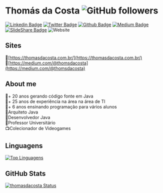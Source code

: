 # Thomás da Costa ![GitHub followers](https://img.shields.io/github/followers/thomasdacosta?style=social)

[![Linkedin Badge](https://img.shields.io/badge/-LinkedIn-blue?style=flat-square&logo=Linkedin&logoColor=white&link=https://www.linkedin.com/in/thomasdacosta/)](https://www.linkedin.com/in/thomasdacosta/)
[![Twitter Badge](https://img.shields.io/badge/-Twitter-1ca0f1?style=flat-square&labelColor=1ca0f1&logo=twitter&logoColor=white&link=https://twitter.com/thomasdacosta)](https://twitter.com/thomasdacosta)
[![Github Badge](https://img.shields.io/badge/-Github-000?style=flat-square&logo=Github&logoColor=white&link=https://github.com/thomasdacosta)](https://github.com/thomasdacosta)
[![Medium Badge](https://img.shields.io/badge/-Medium-black?style=flat-square&logo=Medium&logoColor=white&link=https://medium.com/@thomsdacosta)](https://medium.com/@thomsdacosta)
[![SlideShare Badge](https://img.shields.io/badge/-SlideShare-orange?style=flat-square&logo=Slideshare&logoColor=white&link=https://pt.slideshare.net/thomasdacosta)](https://pt.slideshare.net/thomasdacosta)
![Website](https://img.shields.io/website?url=https%3A%2F%2Fthomasdacosta.com.br%2F)

## Sites
🔸️[https://thomasdacosta.com.br/](https://thomasdacosta.com.br/)<br/>
🔸️[https://medium.com/@thomsdacosta](https://medium.com/@thomsdacosta)

## About me

🔸️+ 20 anos gerando código fonte em Java<br/>
🔸️+ 25 anos de experiência na área na área de TI<br/>
🔸️+ 6 anos ensinando programação para vários alunos<br/>
🔸️Arquiteto Java<br/>
🔸️Desenvolvedor Java<br/> 
🔸Professor Universitário<br/>
📺Colecionador de Videogames<br/>

## Linguagens
[![Top Linguagens](https://github-readme-stats.vercel.app/api/top-langs/?username=thomasdacosta&layout=compact)](https://github.com/thomasdacosta?tab=repositories)

## GitHub Stats
[![thomasdacosta Status](https://github-readme-stats.vercel.app/api?username=thomasdacosta&show_icons=true)](https://github.com/thomasdacosta?tab=repositories)
